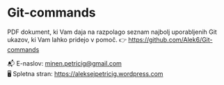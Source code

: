 # Git-commands

PDF dokument, ki Vam daja na razpolago seznam najbolj uporabljenih Git ukazov, ki Vam lahko pridejo v pomoč.
👉 https://github.com/Alek6/Git-commands

📬 E-naslov: minen.petricig@gmail.com<br/>
🖥️ Spletna stran: https://aleksejpetricig.wordpress.com
